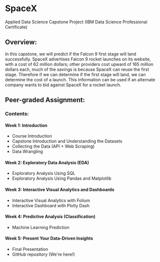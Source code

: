 # SpaceX
Applied Data Science Capstone Project (IBM Data Science Professional Certificate)

## Overview:
In this capstone, we will predict if the Falcon 9 first stage will land successfully. SpaceX advertises Falcon 9 rocket launches on its website, with a cost of 62 million dollars; other providers cost upward of 165 million dollars each, much of the savings is because SpaceX can reuse the first stage. Therefore if we can determine if the first stage will land, we can determine the cost of a launch. This information can be used if an alternate company wants to bid against SpaceX for a rocket launch. 

## Peer-graded Assignment:
### Contents:
#### Week 1: Introduction
- Course Introduction
- Capstone Introduction and Understanding the Datasets
- Collecting the Data (API + Web Scraping)
- Data Wrangling
#### Week 2: Exploratory Data Analysis (EDA)
- Exploratory Analysis Using SQL
- Exploratory Analysis Using Pandas and Matplotlib
#### Week 3: Interactive Visual Analytics and Dashboards
- Interactive Visual Analytics with Folium
- Interactive Dashboard with Plotly Dash
#### Week 4: Predictive Analysis (Classification)
- Machine Learning Prediction
#### Week 5: Present Your Data-Driven Insights  
- Final Presentation
- GitHub repository (We're here!)
